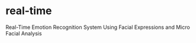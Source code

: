 # real-time
Real-Time Emotion Recognition System Using Facial Expressions and Micro Facial Analysis
